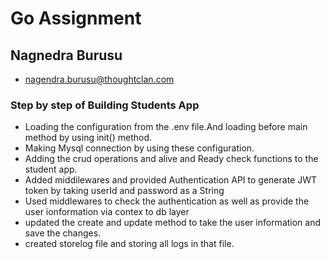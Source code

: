 # Go Assignment

## Nagnedra Burusu
- nagendra.burusu@thoughtclan.com

### Step by step of Building Students App
- Loading the  configuration from the .env file.And loading before  main method by using init() method.
- Making Mysql connection by using these configuration.
- Adding the crud operations and alive and Ready check functions to the student app.
- Added middilewares and provided Authentication API to generate JWT token by taking userId and password as a String
- Used middlewares to check the authentication as well as provide the user ionformation via contex to db layer
- updated the create and update method to take the user information and save the changes. 
- created storelog file and storing  all logs in that file.
